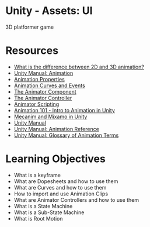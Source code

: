 # Unity - Assets: UI
3D platformer game
# Resources
- [What is the difference between 2D and 3D animation?](https://www.youtube.com/watch?v=wwL5dQbmwUg)
- [Unity Manual: Animation ](https://docs.unity3d.com/2018.4/Documentation/Manual/AnimationSection.html)
- [Animation Properties](https://learn.unity.com/tutorial/basics-of-animating)
- [Animation Curves and Events](https://learn.unity.com/tutorial/basics-of-animating)
- [The Animator Component](https://learn.unity.com/tutorial/controlling-animation)
- [The Animator Controller](https://learn.unity.com/tutorial/controlling-animation)
- [Animator Scripting](https://learn.unity.com/tutorial/controlling-animation)
- [Animation 101 - Intro to Animation in Unity](https://www.youtube.com/watch?v=ts24UWC0mY4)
- [Mecanim and Mixamo in Unity](https://www.youtube.com/watch?v=BEIaakl9vJE&feature=youtu.be&t=6m36s)
- [Unity Manual](https://docs.unity3d.com/Manual/index.html)
- [Unity Manual: Animation Reference](https://docs.unity3d.com/Manual/comp-AnimationGroup.html)
- [Unity Manual: Glossary of Animation Terms](https://docs.unity3d.com/Manual/AnimationGlossary.html)
# Learning Objectives
- What is a keyframe
- What are Dopesheets and how to use them
- What are Curves and how to use them
- How to import and use Animation Clips
- What are Animator Controllers and how to use them
- What is a State Machine
- What is a Sub-State Machine
- What is Root Motion